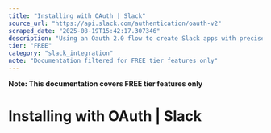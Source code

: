 ```yaml
---
title: "Installing with OAuth | Slack"
source_url: "https://api.slack.com/authentication/oauth-v2"
scraped_date: "2025-08-19T15:42:17.307346"
description: "Using an Oauth 2.0 flow to create Slack apps with precise permissions."
tier: "FREE"
category: "slack_integration"
note: "Documentation filtered for FREE tier features only"
---
```

**Note: This documentation covers FREE tier features only**

# Installing with OAuth | Slack

